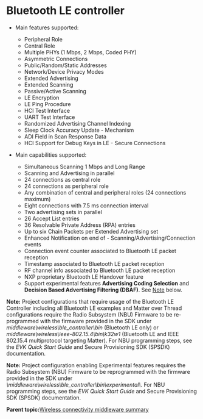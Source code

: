 # Bluetooth LE controller 
-   Main features supported:

    -   Peripheral Role
    -   Central Role
    -   Multiple PHYs \(1 Mbps, 2 Mbps, Coded PHY\)
    -   Asymmetric Connections
    -   Public/Random/Static Addresses
    -   Network/Device Privacy Modes
    -   Extended Advertising
    -   Extended Scanning
    -   Passive/Active Scanning
    -   LE Encryption
    -   LE Ping Procedure
    -   HCI Test Interface
    -   UART Test Interface
    -   Randomized Advertising Channel Indexing
    -   Sleep Clock Accuracy Update - Mechanism
    -   ADI Field in Scan Response Data
    -   HCI Support for Debug Keys in LE - Secure Connections
-   Main capabilities supported:

    -   Simultaneous Scanning 1 Mbps and Long Range
    -   Scanning and Advertising in parallel
    -   24 connections as central role
    -   24 connections as peripheral role
    -   Any combination of central and peripheral roles \(24 connections maximum\)
    -   Eight connections with 7.5 ms connection interval
    -   Two advertising sets in parallel
    -   26 Accept List entries
    -   36 Resolvable Private Address \(RPA\) entries
    -   Up to six Chain Packets per Extended Advertising set
    -   Enhanced Notification on end of - Scanning/Advertising/Connection events
    -   Connection event counter associated to Bluetooth LE packet reception
    -   Timestamp associated to Bluetooth LE packet reception
    -   RF channel info associated to Bluetooth LE packet reception
    -   NXP proprietary Bluetooth LE Handover feature
    -   Support experimental features **Advertising Coding Selection** and **Decision Based Advertising Filtering \(DBAF\)**. See [Note](#note) below.

**Note:** Project configurations that require usage of the Bluetooth LE Controller including all Bluetooth LE examples and Matter over Thread configurations require the Radio Subsystem \(NBU\) Firmware to be re-programmed with the firmware provided in the SDK under *middleware\\wireless\\ble\_controller\\bin* \(Bluetooth LE only\) or *middleware\\wireless\\ieee-802.15.4\\bin\\k32w1* \(Bluetooth LE and IEEE 802.15.4 multiprotocol targeting Matter\). For NBU programming steps, see the *EVK Quick Start Guide* and Secure Provisioning SDK \(SPSDK\) documentation.

**Note:** Project configuration enabling Experimental features requires the Radio Subsystem \(NBU\) Firmware to be reprogrammed with the firmware provided in the SDK under *\\middleware\\wireless\\ble\_controller\\bin\\experimental\\*. For NBU programming steps, see the *EVK Quick Start Guide* and Secure Provisioning SDK \(SPSDK\) documentation.

**Parent topic:**[Wireless connectivity middleware summary](../topics/wireless_connectivity_middleware_summary.md)

